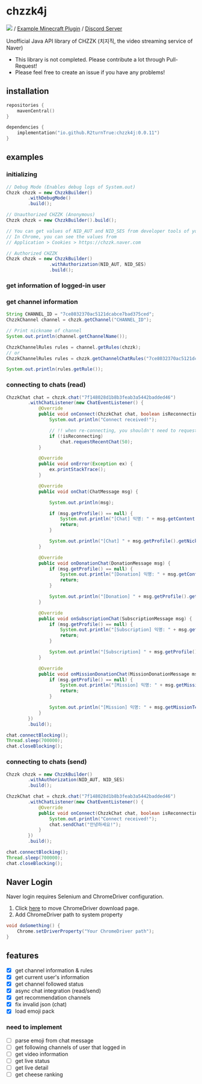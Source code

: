 # chzzk4j

![](https://img.shields.io/maven-central/v/io.github.R2turnTrue/chzzk4j) / 
[Example Minecraft Plugin](https://github.com/R2turnTrue/chzzk4j_demo) / 
[Discord Server](https://discord.gg/gtJ265XZWn)

Unofficial Java API library of CHZZK (치지직, the video streaming service of Naver)

* This library is not completed. Please contribute a lot through Pull-Request!
* Please feel free to create an issue if you have any problems!

## installation

```kotlin
repositories {
    mavenCentral()
}

dependencies {
    implementation("io.github.R2turnTrue:chzzk4j:0.0.11")
}
```

## examples
### initializing
```java
// Debug Mode (Enables debug logs of System.out)
Chzzk chzzk = new ChzzkBuilder()
        .withDebugMode()
        .build();

// Unauthorized CHZZK (Anonymous)
Chzzk chzzk = new ChzzkBuilder().build();

// You can get values of NID_AUT and NID_SES from developer tools of your browser.
// In Chrome, you can see the values from
// Application > Cookies > https://chzzk.naver.com

// Authorized CHZZK
Chzzk chzzk = new ChzzkBuilder()
                .withAuthorization(NID_AUT, NID_SES)
                .build();
```

### get information of logged-in user

### get channel information
```java
String CHANNEL_ID = "7ce8032370ac5121dcabce7bad375ced";
ChzzkChannel channel = chzzk.getChannel("CHANNEL_ID");

// Print nickname of channel
System.out.println(channel.getChannelName());

ChzzkChannelRules rules = channel.getRules(chzzk);
// or
ChzzkChannelRules rules = chzzk.getChannelChatRules("7ce8032370ac5121dcabce7bad375ced");

System.out.println(rules.getRule());
```

### connecting to chats (read)
```java
ChzzkChat chat = chzzk.chat("7f148028d1b8b3feab3a5442badded46")
        .withChatListener(new ChatEventListener() {
            @Override
            public void onConnect(ChzzkChat chat, boolean isReconnecting) {
                System.out.println("Connect received!");

                // !! when re-connecting, you shouldn't need to request recent chats!
                if (!isReconnecting)
                    chat.requestRecentChat(50);
            }

            @Override
            public void onError(Exception ex) {
                ex.printStackTrace();
            }

            @Override
            public void onChat(ChatMessage msg) {

                System.out.println(msg);

                if (msg.getProfile() == null) {
                    System.out.println("[Chat] 익명: " + msg.getContent());
                    return;
                }

                System.out.println("[Chat] " + msg.getProfile().getNickname() + ": " + msg.getContent());
            }

            @Override
            public void onDonationChat(DonationMessage msg) {
                if (msg.getProfile() == null) {
                    System.out.println("[Donation] 익명: " + msg.getContent() + ": " + msg.getContent() + " [" + msg.getPayAmount() + "원]");
                    return;
                }

                System.out.println("[Donation] " + msg.getProfile().getNickname() + ": " + msg.getContent() + " [" + msg.getPayAmount() + "원]");
            }

            @Override
            public void onSubscriptionChat(SubscriptionMessage msg) {
                if (msg.getProfile() == null) {
                    System.out.println("[Subscription] 익명: " + msg.getContent() + ": [" + msg.getSubscriptionMonth() + "개월 " + msg.getSubscriptionTierName() + "]");
                    return;
                }

                System.out.println("[Subscription] " + msg.getProfile().getNickname() + ": [" + msg.getSubscriptionMonth() + "개월 " + msg.getSubscriptionTierName() + "]");
            }

            @Override
            public void onMissionDonationChat(MissionDonationMessage msg) {
                if (msg.getProfile() == null) {
                    System.out.println("[Mission] 익명: " + msg.getMissionText() + ": [" + msg.getPayAmount() + "원]");
                    return;
                }

                System.out.println("[Mission] 익명: " + msg.getMissionText() + ": [" + msg.getPayAmount() + "원]");
            }
        })
        .build();

chat.connectBlocking();
Thread.sleep(700000);
chat.closeBlocking();
```

### connecting to chats (send)
```java
Chzzk chzzk = new ChzzkBuilder()
        .withAuthorization(NID_AUT, NID_SES)
        .build();

ChzzkChat chat = chzzk.chat("7f148028d1b8b3feab3a5442badded46")
        .withChatListener(new ChatEventListener() {
            @Override
            public void onConnect(ChzzkChat chat, boolean isReconnecting) {
                System.out.println("Connect received!");
                chat.sendChat("안녕하세요!");
            }
        })
        .build();

chat.connectBlocking();
Thread.sleep(700000);
chat.closeBlocking();
```

## Naver Login
Naver login requires Selenium and ChromeDriver configuration.

1. Click [here](https://googlechromelabs.github.io/chrome-for-testing/) to move ChromeDriver download page.
2. Add ChromeDriver path to system property
```java
void doSomething() {
    Chrome.setDriverProperty("Your ChromeDriver path");
}
```

## features

- [x] get channel information & rules
- [x] get current user's information
- [x] get channel followed status
- [x] async chat integration (read/send)
- [x] get recommendation channels
- [x] fix invalid json (chat)
- [x] load emoji pack

### need to implement

- [ ] parse emoji from chat message
- [ ] get following channels of user that logged in
- [ ] get video information
- [ ] get live status
- [ ] get live detail
- [ ] get cheese ranking